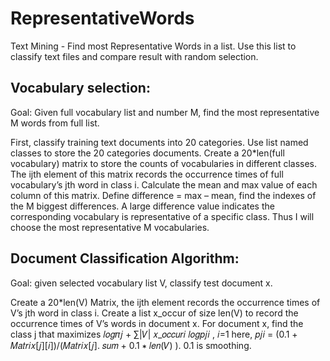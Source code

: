 # RepresentativeWords
Text Mining - Find most Representative Words in a list. 
Use this list to classify text files and compare result with random selection.

## Vocabulary selection:
Goal: Given full vocabulary list and number M, find the most representative M words from full list.

First, classify training text documents into 20 categories. 
Use list named classes to store the 20 categories documents. 
Create a 20*len(full vocabulary) matrix to store the counts of vocabularies in different classes. 
The ijth element of this matrix records the occurrence times of full vocabulary’s jth word in class i. 
Calculate the mean and max value of each column of this matrix. 
Define difference = max – mean, find the indexes of the M biggest differences. 
A large difference value indicates the corresponding vocabulary is representative of a specific class. 
Thus I will choose the most representative M vocabularies.

## Document Classification Algorithm:
Goal: given selected vocabulary list V, classify test document x.

Create a 20*len(V) Matrix, the ijth element records the occurrence times of V’s jth word in class i. 
Create a list x_occur of size len(V) to record the occurrence times of V’s words in document x.
For document x, find the class j that maximizes 𝑙𝑜𝑔𝜋𝑗 + ∑|𝑉| 𝑥_𝑜𝑐𝑐𝑢𝑟𝑖 𝑙𝑜𝑔𝑝𝑗𝑖 , 𝑖=1
here, 𝑝𝑗𝑖 = (0.1 + 𝑀𝑎𝑡𝑟𝑖𝑥[𝑗][𝑖])/(𝑀𝑎𝑡𝑟𝑖𝑥[𝑗]. 𝑠𝑢𝑚 + 0.1 ∗ 𝑙𝑒𝑛(𝑉) ). 0.1 is smoothing.
